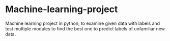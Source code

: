 # Machine-learning-project
Machine learning project in python, to examine given data with labels and test multiple modules to find the best one to predict labels of unfamiliar new data.
